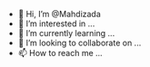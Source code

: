 - 👋 Hi, I’m @Mahdizada
- 👀 I’m interested in ...
- 🌱 I’m currently learning ...
- 💞️ I’m looking to collaborate on ...
- 📫 How to reach me ...

<!---
Mahdizada/Mahdizada is a ✨ special ✨ repository because its `README.md` (this file) appears on your GitHub profile.
You can click the Preview link to take a look at your changes.
--->
